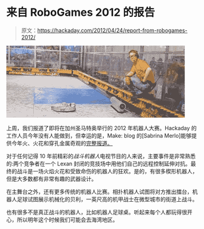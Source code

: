 # 来自 RoboGames 2012 的报告

> 原文：<https://hackaday.com/2012/04/24/report-from-robogames-2012/>

![](img/42f377faa5c47da8fef64d748f13e183.png "bots")

上周，我们报道了即将在加州圣马特奥举行的 2012 年机器人大赛。Hackaday 的工作人员今年没有人能做到，但幸运的是，Make: blog 的[Sabrina Merlo]能够提供今年火、火花和穿孔金属奇观的[完整报道。](http://blog.makezine.com/2012/04/22/robogames-2012-report/)

对于任何记得 10 年前精彩的*战斗机器人*电视节目的人来说，主要事件是非常熟悉的:两个竞争者在一个 Lexan 封闭的竞技场中用他们自己的远程控制延伸对抗。最终的战斗是一场火焰火花和受致命伤的机器人的狂欢。是的，有很多楔形机器人，但是大多数都有非常有趣的武器设计。

在主舞台之外，还有更多传统的机器人比赛。相扑机器人试图将对方推出擂台，机器人足球试图展示机械化的贝利，一英尺高的机甲战士在微型城市的街道上战斗。

也有很多不是真正战斗的机器人，比如机器人足球桌。听起来每个人都玩得很开心，所以明年这个时候我们可能会去海湾地区。